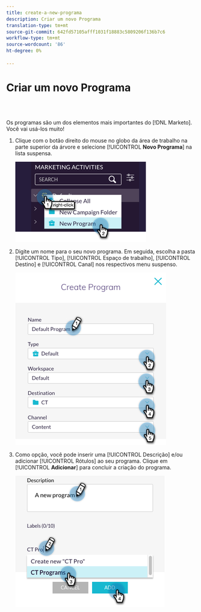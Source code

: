 ```yaml
---
title: create-a-new-programa
description: Criar um novo Programa
translation-type: tm+mt
source-git-commit: 642fd57105afff1031f18883c5809206f136b7c6
workflow-type: tm+mt
source-wordcount: '86'
ht-degree: 0%

---
```



# Criar um novo Programa

<br> 

Os programas são um dos elementos mais importantes do [!DNL Marketo]. Você vai usá-los muito!

1. Clique com o botão direito do mouse no globo da área de trabalho na parte superior da árvore e selecione [!UICONTROL **Novo Programa**] na lista suspensa.

   ![Imagem Um](/help/sky/assets/programs/create-a-new-program/create-a-new-program-1.png)

1. Digite um nome para o seu novo programa. Em seguida, escolha a pasta [!UICONTROL Tipo], [!UICONTROL Espaço de trabalho], [!UICONTROL Destino] e [!UICONTROL Canal] nos respectivos menu suspenso.

   ![Imagem dois](/help/sky/assets/programs/create-a-new-program/create-a-new-program-2.png)

1. Como opção, você pode inserir uma [!UICONTROL Descrição] e/ou adicionar [!UICONTROL Rótulos] ao seu programa. Clique em [!UICONTROL **Adicionar**] para concluir a criação do programa.

   ![Imagem Três](/help/sky/assets/programs/create-a-new-program/create-a-new-program-3.png)
